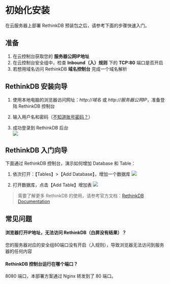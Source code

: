 # 初始化安装

在云服务器上部署 RethinkDB 预装包之后，请参考下面的步骤快速入门。

## 准备

1. 在云控制台获取您的 **服务器公网IP地址** 
2. 在云控制台安全组中，检查 **Inbound（入）规则** 下的 **TCP:80** 端口是否开启
3. 若想用域名访问 RethinkDB **域名控制台** 完成一个域名解析

## RethinkDB 安装向导

1. 使用本地电脑的浏览器访问网址：*http://域名* 或 *http://服务器公网IP*，准备登陆 RethinkDB 控制台

2. 输入用户名和密码（[不知道账号密码？](/zh/stack-accounts.md#rethinkdb)）

3. 成功登录到 RethinkDB 后台  
   ![](https://libs.websoft9.com/Websoft9/DocsPicture/zh/rethinkdb/rethinkdb-gui-websoft9.png)

## RethinkDB 入门向导

下面通过 RethinkDB 控制台，演示如何增加 Database 和 Table：

1. 依次打开：【Tables】>【Add Database】，增加一个数据库
   ![](https://libs.websoft9.com/Websoft9/DocsPicture/zh/rethinkdb/rethinkdb-adddb-websoft9.png)

2. 打开数据库，点击【Add Table】增加表
   ![](https://libs.websoft9.com/Websoft9/DocsPicture/zh/rethinkdb/rethinkdb-addtable-websoft9.png)

> 需要了解更多 RethinkDB 的使用，请参考官方文档：[RethinkDB Documentation](https://rethinkdb.com/docs)

## 常见问题

#### 浏览器打开IP地址，无法访问 RethinkDB（白屏没有结果）？

您的服务器对应的安全组80端口没有开启（入规则），导致浏览器无法访问到服务器的任何内容

#### RethinkDB 控制台运行在哪个端口？

8080 端口，本部署方案通过 Nginx 转发到了 80 端口。